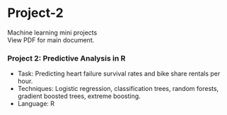 # Project-2
Machine learning mini projects\
View PDF for main document.

### Project 2: Predictive Analysis in R

- Task: Predicting heart failure survival rates and bike share rentals per hour.
- Techniques: Logistic regression, classification trees, random forests, gradient boosted trees, extreme boosting.
- Language: R
